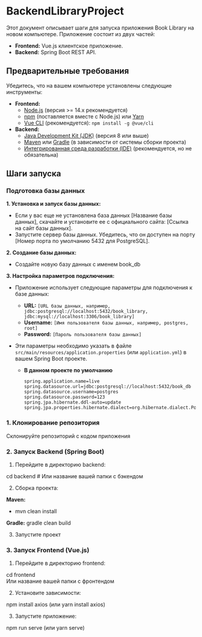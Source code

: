 ﻿# BackendLibraryProject

Этот документ описывает шаги для запуска приложения Book Library на новом компьютере. Приложение состоит из двух частей:

*   **Frontend:** Vue.js клиентское приложение.
*   **Backend:** Spring Boot REST API.

## Предварительные требования

Убедитесь, что на вашем компьютере установлены следующие инструменты:

*   **Frontend:**
    *   [Node.js](https://nodejs.org/) (версия >= 14.x рекомендуется)
    *   [npm](https://www.npmjs.com/) (поставляется вместе с Node.js) или [Yarn](https://yarnpkg.com/)
    *   [Vue CLI](https://cli.vuejs.org/) (рекомендуется): `npm install -g @vue/cli`
*   **Backend:**
    *   [Java Development Kit (JDK)](https://www.oracle.com/java/technologies/javase-downloads.html) (версия 8 или выше)
    *   [Maven](https://maven.apache.org/download.cgi) или [Gradle](https://gradle.org/install/) (в зависимости от системы сборки проекта)
    *   [Интегрированная среда разработки (IDE)](https://www.jetbrains.com/idea/) (рекомендуется, но не обязательна)

## Шаги запуска

### Подготовка базы данных
**1. Установка и запуск базы данных:**

*   Если у вас еще не установлена база данных [Название базы данных], скачайте и установите ее с официального сайта: [Ссылка на сайт базы данных].
*   Запустите сервер базы данных.  Убедитесь, что он доступен на порту [Номер порта по умолчанию 5432 для PostgreSQL].

**2. Создание базы данных:**

*   Создайте новую базу данных с именем book_db

**3. Настройка параметров подключения:**

*   Приложение использует следующие параметры для подключения к базе данных:
    *   **URL:**  `[URL базы данных, например, jdbc:postgresql://localhost:5432/book_library, jdbc:mysql://localhost:3306/book_library]`
    *   **Username:** `[Имя пользователя базы данных, например, postgres, root]`
    *   **Password:** `[Пароль пользователя базы данных]`

*   Эти параметры необходимо указать в файле `src/main/resources/application.properties` (или `application.yml`) в вашем Spring Boot проекте.

    *   **В данном проекте по умолчанию** 

        ```properties
        spring.application.name=live
        spring.datasource.url=jdbc:postgresql://localhost:5432/book_db
        spring.datasource.username=postgres
        spring.datasource.password=123
        spring.jpa.hibernate.ddl-auto=update
        spring.jpa.properties.hibernate.dialect=org.hibernate.dialect.PostgreSQLDialect

### 1. Клонирование репозитория

Склонируйте репозиторий с кодом приложения

### 2. Запуск Backend (Spring Boot)
1. Перейдите в директорию backend:

cd backend  # Или название вашей папки с бэкендом

2. Сборка проекта:

**Maven:**
*  mvn clean install

**Gradle:**
gradle clean build

3. Запустите проект

### 3. Запуск Frontend (Vue.js)
1. Перейдите в директорию frontend:

cd frontend  
Или название вашей папки с фронтендом

2. Установите зависимости:

npm install axios
(или yarn install axios)

3. Запустите приложение:

npm run serve
(или yarn serve)
